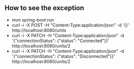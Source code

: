 How to see the exception
------------------------

- mvn spring-boot:run
- curl -i -X POST -H "Content-Type:application/json" -d '{}' http://localhost:8080/units
- curl -i -X PATCH -H "Content-Type:application/json" -d '{"connectionStatus": {"status": "Connected"}}' http://localhost:8080/units/2
- curl -i -X PATCH -H "Content-Type:application/json" -d '{"connectionStatus": {"status": "Disconnected"}}' http://localhost:8080/units/2